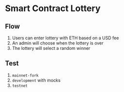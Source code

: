 # Smart Contract Lottery

## Flow

1. Users can enter lottery with ETH based on a USD fee
2. An admin will choose when the lottery is over
3. The lottery will select a random winner

## Test

1. `mainnet-fork`
2. `development` with mocks
3. `testnet`
